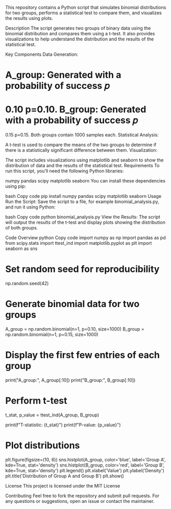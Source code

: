 This repository contains a Python script that simulates binomial distributions for two groups, performs a statistical test to compare them, and visualizes the results using plots.

Description
The script generates two groups of binary data using the binomial distribution and compares them using a t-test. It also provides visualizations to help understand the distribution and the results of the statistical test.

Key Components
Data Generation:

A_group: Generated with a probability of success 
𝑝
=
0.10
p=0.10.
B_group: Generated with a probability of success 
𝑝
=
0.15
p=0.15.
Both groups contain 1000 samples each.
Statistical Analysis:

A t-test is used to compare the means of the two groups to determine if there is a statistically significant difference between them.
Visualization:

The script includes visualizations using matplotlib and seaborn to show the distribution of data and the results of the statistical test.
Requirements
To run this script, you'll need the following Python libraries:

numpy
pandas
scipy
matplotlib
seaborn
You can install these dependencies using pip:

bash
Copy code
pip install numpy pandas scipy matplotlib seaborn
Usage
Run the Script: Save the script to a file, for example binomial_analysis.py, and run it using Python:

bash
Copy code
python binomial_analysis.py
View the Results: The script will output the results of the t-test and display plots showing the distribution of both groups.

Code Overview
python
Copy code
import numpy as np
import pandas as pd
from scipy.stats import ttest_ind
import matplotlib.pyplot as plt
import seaborn as sns

# Set random seed for reproducibility
np.random.seed(42)

# Generate binomial data for two groups
A_group = np.random.binomial(n=1, p=0.10, size=1000)
B_group = np.random.binomial(n=1, p=0.15, size=1000)

# Display the first few entries of each group
print("A_group:", A_group[:10])
print("B_group:", B_group[:10])

# Perform t-test
t_stat, p_value = ttest_ind(A_group, B_group)

print(f"T-statistic: {t_stat}")
print(f"P-value: {p_value}")

# Plot distributions
plt.figure(figsize=(10, 6))
sns.histplot(A_group, color='blue', label='Group A', kde=True, stat='density')
sns.histplot(B_group, color='red', label='Group B', kde=True, stat='density')
plt.legend()
plt.xlabel('Value')
plt.ylabel('Density')
plt.title('Distribution of Group A and Group B')
plt.show()

License
This project is licensed under the MIT License 

Contributing
Feel free to fork the repository and submit pull requests. For any questions or suggestions, open an issue or contact the maintainer.

